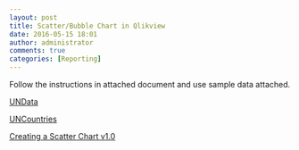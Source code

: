 ```yaml
---
layout: post
title: Scatter/Bubble Chart in Qlikview
date: 2016-05-15 18:01
author: administrator
comments: true
categories: [Reporting]
---
```

Follow the instructions in attached document and use sample data attached.

<a href="http://www.rsa1.xyz/wp-content/uploads/2016/05/UNData.txt">UNData</a>

<a href="http://www.rsa1.xyz/wp-content/uploads/2016/05/UNCountries.txt">UNCountries</a>

<a href="http://www.rsa1.xyz/wp-content/uploads/2016/05/Creating-a-Scatter-Chart-v1.0.pdf">Creating a Scatter Chart v1.0</a>
